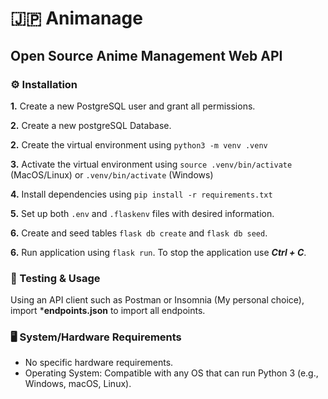 # 🇯🇵 Animanage

## Open Source Anime Management Web API

### ⚙️ Installation

**1.** Create a new PostgreSQL user and grant all permissions.

**2.** Create a new postgreSQL Database.

**2.** Create the virtual environment using ```python3 -m venv .venv```

**3.** Activate the virtual environment using ```source .venv/bin/activate``` (MacOS/Linux) or ```.venv/bin/activate``` (Windows)

**4.** Install dependencies using ```pip install -r requirements.txt```

**5.** Set up both `.env` and `.flaskenv` files with desired information.

**6.** Create and seed tables `flask db create` and `flask db seed`.

**6.** Run application using ```flask run```. To stop the application use ***Ctrl + C***.

### 🧪 Testing & Usage

Using an API client such as Postman or Insomnia (My personal choice), import ***endpoints.json** to import all endpoints.

### 🖥️ System/Hardware Requirements

- No specific hardware requirements.
- Operating System: Compatible with any OS that can run Python 3 (e.g., Windows, macOS, Linux).
